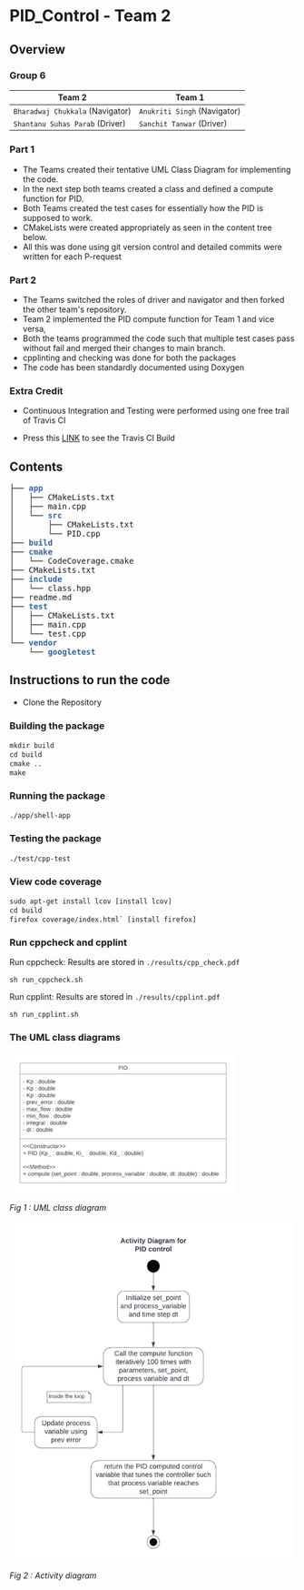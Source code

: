 # PID_Control - Team 2

## Overview

### Group 6 
| Team 2 | Team 1 |
|---| --- |
| `Bharadwaj Chukkala` (Navigator)| `Anukriti Singh` (Navigator)|
| `Shantanu Suhas Parab` (Driver)| `Sanchit Tanwar` (Driver)|

### Part 1 
- The Teams created their tentative UML Class Diagram for implementing the code.
- In the next step both teams created a class and defined a compute function for PID.
- Both Teams created the test cases for essentially how the PID is supposed to work.
- CMakeLists were created appropriately as seen in the content tree below.
- All this was done using git version control and detailed commits were written for each P-request

### Part 2
- The Teams switched the roles of driver and navigator and then forked the other team's repository.
- Team 2 implemented the PID compute function for Team 1 and vice versa,
- Both the teams programmed the code such that multiple test cases pass without fail and merged their changes to main branch.
- cpplinting and checking was done for both the packages
- The code has been standardly documented using Doxygen

### Extra Credit
- Continuous Integration and Testing were performed using one free trail of Travis CI 

- Press this [LINK](https://app.travis-ci.com/github/sanchit2843/PID_Control) to see the Travis CI Build


## Contents

<pre>├── <font color="#3465A4"><b>app</b></font>
│   ├── CMakeLists.txt
│   ├── main.cpp
│   └── <font color="#3465A4"><b>src</b></font>
│       ├── CMakeLists.txt
│       └── PID.cpp
├── <font color="#3465A4"><b>build</b></font>
├── <font color="#3465A4"><b>cmake</b></font>
│   └── CodeCoverage.cmake
├── CMakeLists.txt
├── <font color="#3465A4"><b>include</b></font>
│   └── class.hpp
├── readme.md
├── <font color="#3465A4"><b>test</b></font>
│   ├── CMakeLists.txt
│   ├── main.cpp
│   └── test.cpp
└── <font color="#3465A4"><b>vendor</b></font>
    └── <font color="#3465A4"><b>googletest</b></font>
</pre>

## Instructions to run the code
- Clone the Repository
### Building the package
```
mkdir build
cd build
cmake ..
make
```
### Running the package
```
./app/shell-app
```
### Testing the package
```
./test/cpp-test
```
### View code coverage
```
sudo apt-get install lcov [install lcov]
cd build
firefox coverage/index.html` [install firefox]
```  
### Run cppcheck and cpplint
Run cppcheck: Results are stored in `./results/cpp_check.pdf`
```
sh run_cppcheck.sh
```

Run cpplint: Results are stored in `./results/cpplint.pdf`
```
sh run_cpplint.sh
```
### The UML class diagrams

<img alt="UML" src="./PID Class_pair2.png" width="400" />

*Fig 1 :  UML class diagram*



<img alt="Activity" src="./TDD activity diagram(1)_pair2.png" width="500" />

*Fig 2 :  Activity diagram*

